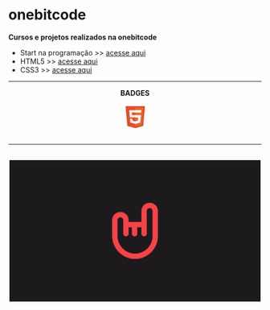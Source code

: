 # onebitcode
**Cursos e projetos realizados na onebitcode**



<ul>
  <li>Start na programação >> <a href="./start-na-programacao">acesse aqui</a></li>
  <li>HTML5 >> <a href="./html5">acesse aqui</a></li>
  <li>CSS3 >> <a href="./css3">acesse aqui</a></li>
</ul>

<hr>
<div align="center"><strong>BADGES</strong></div>
<br>
<div align="center">
<img align="center" alt="badge HTML5" height="45" src="https://raw.githubusercontent.com/devicons/devicon/master/icons/html5/html5-original.svg">
</div>
<br>

<hr>
<br>

<div align="center">
<img src="./images/bg-obc.jpg" width="500px">
</div>
